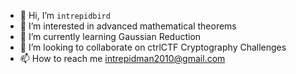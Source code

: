 - 👋 Hi, I’m `intrepidbird`
- 👀 I’m interested in advanced mathematical theorems
- 🌱 I’m currently learning Gaussian Reduction
- 💞️ I’m looking to collaborate on ctrlCTF Cryptography Challenges
- 📫 How to reach me intrepidman2010@gmail.com

<!---
intrepidbird2/intrepidbird2 is a ✨ special ✨ repository because its `README.md` (this file) appears on your GitHub profile.
You can click the Preview link to take a look at your changes.
--->

